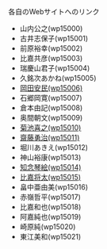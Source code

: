 各自のWebサイトへのリンク

<ul>
<li>山内公之(wp15000)</li>
<li>古井志保子(wp15001)</li>
<li>前原裕幸(wp15002)</li>
<li>比嘉共彦(wp15003)</li>
<li>瑞慶山君子(wp15004)</li>
<li>久銘次あかね(wp15005)</li>
<li><a href="http://wp15006.github.io/html.6th/" target="_blank">岡田安民(wp15006)</a></li>
<li>石郷岡寛(wp15007)</li>
<li>倉本由記(wp15008)</li>
<li>奥間朝文(wp15009)</li>
<li><a href="http://wp15010.github.io/study/" target="_blank">菊池喜之(wp15010)</a></li>
<li><a href="http://wp15011.github.io/neko/" target="_blank">齋藤勇治(wp15011)</a></li>
<li>堀川あきえ(wp15012)</li>
<li>神山裕康(wp15013)</li>
<li><a href="http://wp15014.github.io/practice/index.html" target="_blank">知念琴絵(wp15014)</a></li>
<li><a href="http://wp15015.github.io/Private_Practice.2nd/index.html" target="_blank">比嘉将太(wp15015)</a></li>
<li>畠中亜由美(wp15016)</li>
<li>赤嶺哲平(wp15017)</li>
<li>比嘉和也(wp15018)</li>
<li>阿嘉純也(wp15019)</li>
<li>崎原純(wp15020)</li>
<li>東江美和(wp15021)</li>
</ul>